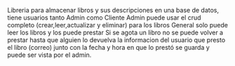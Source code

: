 Libreria para almacenar libros y sus descripciones en una base de datos,
tiene usuarios tanto Admin como Cliente
Admin puede usar el crud completo (crear,leer,actualizar y eliminar) para los libros
General solo puede leer los libros y los puede prestar
Si se agota un libro no se puede volver a prestar hasta que alguien lo devuelva
la informacion del usuario que presto el libro (correo) junto con la fecha y hora en que lo prestó se guarda y puede ser vista por el admin.
